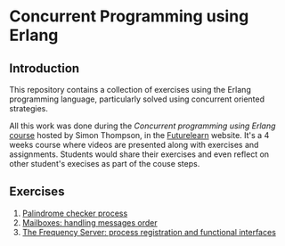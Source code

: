 # Concurrent Programming using Erlang

## Introduction

This repository contains a collection of exercises using the Erlang programming language, particularly solved using concurrent oriented strategies.

All this work was done during the *Concurrent programming using Erlang* [course](https://www.futurelearn.com/courses/concurrent-programming-erlang/) hosted by Simon Thompson, in the [Futurelearn](https://www.futurelearn.com/) website. It's a 4 weeks course where videos are presented along with exercises and assignments. Students would share their exercises and even reflect on other student's execises as part of the couse steps.

## Exercises

1. [Palindrome checker process](exs/ex1/README.md)
2. [Mailboxes: handling messages order](exs/ex2/README.md)
3. [The Frequency Server: process registration and functional interfaces](exs/ex3/README.md)
